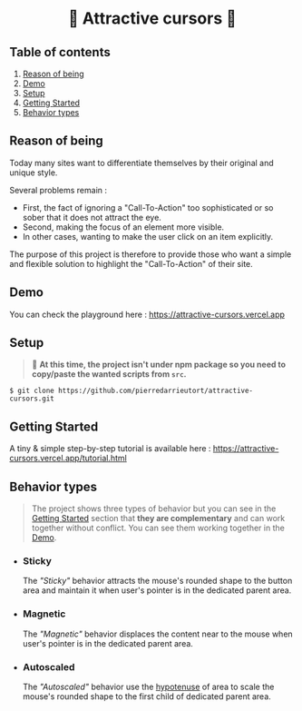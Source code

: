 <h1 align="center">🥳 Attractive cursors 🎉</h1>

## Table of contents

1. [Reason of being](#reason-of-being)
2. [Demo](#demo)
3. [Setup](#setup)
4. [Getting Started](#getting-started)
5. [Behavior types](#behavior-types)

## Reason of being
Today many sites want to differentiate themselves by their original and unique style.

Several problems remain :
- First, the fact of ignoring a "Call-To-Action" too sophisticated or so sober that it does not attract the eye.
- Second, making the focus of an element more visible.
- In other cases, wanting to make the user click on an item explicitly.

The purpose of this project is therefore to provide those who want a simple and flexible solution to highlight the "Call-To-Action" of their site. 

## Demo
You can check the playground here : https://attractive-cursors.vercel.app

## Setup

> 🚧 **At this time, the project isn't under npm package so you need to copy/paste the wanted scripts from `src`.**

```shell
$ git clone https://github.com/pierredarrieutort/attractive-cursors.git
```

## Getting Started
A tiny & simple step-by-step tutorial is available here : https://attractive-cursors.vercel.app/tutorial.html

## Behavior types

> The project shows three types of behavior but you can see in the [Getting Started](#getting-started) section that **they are complementary** and can work together without conflict. You can see them working together in the [Demo](#demo).

- ### Sticky
   The *"Sticky"* behavior attracts the mouse's rounded shape to the button area and maintain it when user's pointer is in the dedicated parent area.

- ### Magnetic
   The *"Magnetic"* behavior displaces the content near to the mouse when user's pointer is in the dedicated parent area.

- ### Autoscaled
   The *"Autoscaled"* behavior use the [hypotenuse](https://en.wikipedia.org/wiki/Hypotenuse) of area to scale the mouse's rounded shape to the first child of dedicated parent area.
